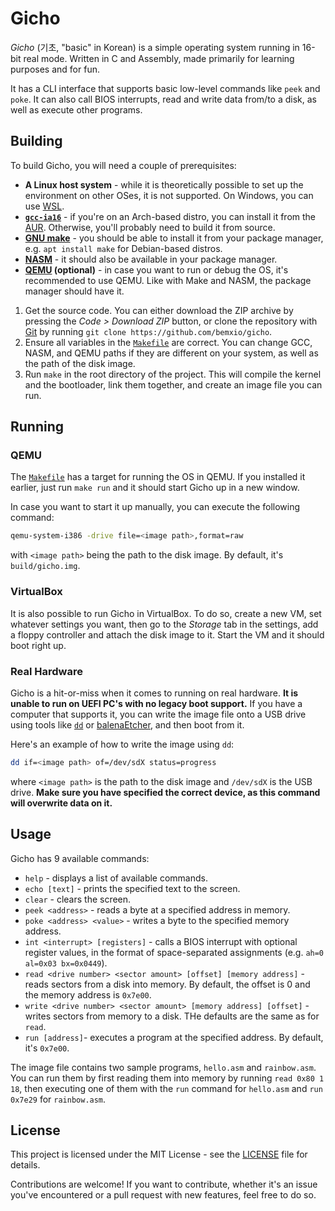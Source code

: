 # Gicho
*Gicho* (기초, "basic" in Korean) is a simple operating system running in 16-bit real mode. Written in C and Assembly, made primarily for learning purposes and for fun.

It has a CLI interface that supports basic low-level commands like `peek` and `poke`. It can also call BIOS interrupts, read and write data from/to a disk, as well as execute other programs.

## Building
To build Gicho, you will need a couple of prerequisites:
- **A Linux host system** - while it is theoretically possible to set up the environment on other OSes, it is not supported. On Windows, you can use [WSL](https://learn.microsoft.com/en-us/windows/wsl/install).
- **[`gcc-ia16`](https://github.com/tkchia/gcc-ia16)** - if you're on an Arch-based distro, you can install it from the [AUR](https://aur.archlinux.org/packages/gcc-ia16). Otherwise, you'll probably need to build it from source.
- **[GNU make](https://www.gnu.org/software/make)** - you should be able to install it from your package manager, e.g. `apt install make` for Debian-based distros.
- **[NASM](https://www.nasm.us)** - it should also be available in your package manager.
- **[QEMU](https://www.qemu.org) (optional)** - in case you want to run or debug the OS, it's recommended to use QEMU. Like with Make and NASM, the package manager should have it.

1. Get the source code. You can either download the ZIP archive by pressing the *Code > Download ZIP* button, or clone the repository with [Git](https://git-scm.com) by running `git clone https://github.com/bemxio/gicho`.
2. Ensure all variables in the [`Makefile`](Makefile) are correct. You can change GCC, NASM, and QEMU paths if they are different on your system, as well as the path of the disk image.
3. Run `make` in the root directory of the project. This will compile the kernel and the bootloader, link them together, and create an image file you can run.

## Running
### QEMU
The [`Makefile`](Makefile) has a target for running the OS in QEMU. If you installed it earlier, just run `make run` and it should start Gicho up in a new window.

In case you want to start it up manually, you can execute the following command:
```sh
qemu-system-i386 -drive file=<image path>,format=raw
```
with `<image path>` being the path to the disk image. By default, it's `build/gicho.img`.

### VirtualBox
It is also possible to run Gicho in VirtualBox. To do so, create a new VM, set whatever settings you want, then go to the *Storage* tab in the settings, add a floppy controller and attach the disk image to it. Start the VM and it should boot right up.

### Real Hardware
Gicho is a hit-or-miss when it comes to running on real hardware. **It is unable to run on UEFI PC's with no legacy boot support.** If you have a computer that supports it, you can write the image file onto a USB drive using tools like [`dd`](https://www.gnu.org/software/coreutils/dd) or [balenaEtcher](https://www.balena.io/etcher), and then boot from it.

Here's an example of how to write the image using `dd`:
```sh
dd if=<image path> of=/dev/sdX status=progress
```
where `<image path>` is the path to the disk image and `/dev/sdX` is the USB drive. **Make sure you have specified the correct device, as this command will overwrite data on it.**

## Usage
Gicho has 9 available commands:
- `help` - displays a list of available commands.
- `echo [text]` - prints the specified text to the screen.
- `clear` - clears the screen.
- `peek <address>` - reads a byte at a specified address in memory.
- `poke <address> <value>` - writes a byte to the specified memory address.
- `int <interrupt> [registers]` - calls a BIOS interrupt with optional register values, in the format of space-separated assignments (e.g. `ah=0 al=0x03 bx=0x0449`).
- `read <drive number> <sector amount> [offset] [memory address]` - reads sectors from a disk into memory. By default, the offset is 0 and the memory address is `0x7e00`.
- `write <drive number> <sector amount> [memory address] [offset]` - writes sectors from memory to a disk. THe defaults are the same as for `read`.
- `run [address]`- executes a program at the specified address. By default, it's `0x7e00`.

The image file contains two sample programs, `hello.asm` and `rainbow.asm`. You can run them by first reading them into memory by running `read 0x80 1 18`, then executing one of them with the `run` command for `hello.asm` and `run 0x7e29` for `rainbow.asm`.

## License
This project is licensed under the MIT License - see the [LICENSE](LICENSE) file for details.

Contributions are welcome! If you want to contribute, whether it's an issue you've encountered or a pull request with new features, feel free to do so.